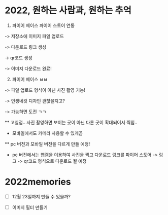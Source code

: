 # 2022, 원하는 사람과, 원하는 추억


1. 파이어 베이스 파이어 스토어 연동

 -> 저장소에 이미지 파일 업로드
 
 -> 다운로드 링크 생성
 
 -> qr코드 생성
 
 -> 이미지 다운로드 완료!

2. 파이어 베이스 ㅂㅂ 

 -> 파일 업로드 형식이 아닌 사진 촬영 기능!

 -> 인생네컷 디자인 괜찮을지고?

-> 가능하면 도전 ㄱㄱ

** 고칠점.. 사진 촬영하면 보이는 곳이 아닌 다른 곳이 확대되어서 찍힘..

- 모바일에서도 카메라 사용할 수 있게끔

** pc 버전과 모바일 버전을 다르게 만들 예정!
 - pc 버전에서는 웹캠을 이용하여 사진을 찍고 다운로드 링크를 파이어 스토어 -> 링크 -> qr코드 형식으로 다운로드 될 예정
 


 
# 2022memories

- [ ] 12월 23일까지 만들 수 있을까?
- [ ] 이미지 필터 만들기

